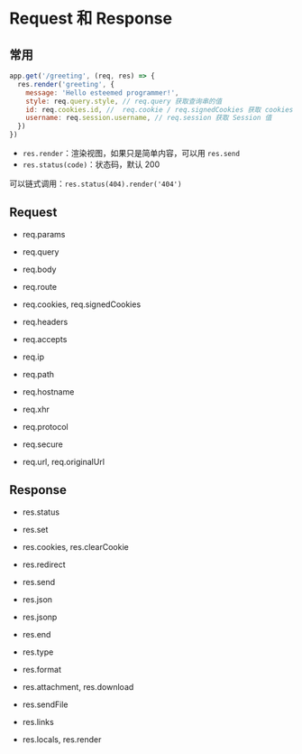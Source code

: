 # Request 和 Response

## 常用

```js
app.get('/greeting', (req, res) => {
  res.render('greeting', {
    message: 'Hello esteemed programmer!',
    style: req.query.style, // req.query 获取查询串的值
    id: req.cookies.id, //  req.cookie / req.signedCookies 获取 cookies
    username: req.session.username, // req.session 获取 Session 值
  })
})
```

- `res.render`：渲染视图，如果只是简单内容，可以用 `res.send`
- `res.status(code)`：状态码，默认 200

可以链式调用：`res.status(404).render('404')`

## Request

- req.params

- req.query

- req.body

- req.route

- req.cookies, req.signedCookies

- req.headers

- req.accepts

- req.ip

- req.path

- req.hostname

- req.xhr

- req.protocol

- req.secure

- req.url, req.originalUrl

## Response

- res.status

- res.set

- res.cookies, res.clearCookie

- res.redirect

- res.send

- res.json

- res.jsonp

- res.end

- res.type

- res.format

- res.attachment, res.download

- res.sendFile

- res.links

- res.locals, res.render
